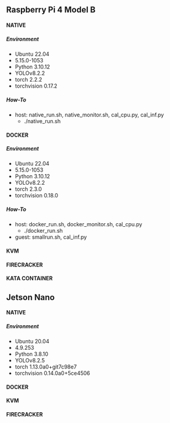 ## Raspberry Pi 4 Model B
#### NATIVE
##### Environment
- Ubuntu 22.04
- 5.15.0-1053
- Python 3.10.12
- YOLOv8.2.2
- torch 2.2.2
- torchvision 0.17.2
##### How-To
- host: native_run.sh, native_monitor.sh, cal_cpu.py, cal_inf.py
  - ./native_run.sh
 
#### DOCKER
##### Environment
- Ubuntu 22.04
- 5.15.0-1053
- Python 3.10.12
- YOLOv8.2.2
- torch 2.3.0
- torchvision 0.18.0
##### How-To
- host: docker_run.sh, docker_monitor.sh, cal_cpu.py
  - ./docker_run.sh
- guest: smallrun.sh, cal_inf.py 
#### KVM
#### FIRECRACKER
#### KATA CONTAINER

## Jetson Nano
#### NATIVE
##### Environment
- Ubuntu 20.04
- 4.9.253
- Python 3.8.10
- YOLOv8.2.5
- torch 1.13.0a0+git7c98e7
- torchvision 0.14.0a0+5ce4506
#### DOCKER
#### KVM
#### FIRECRACKER
